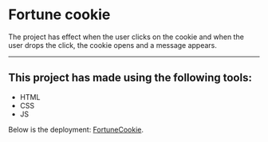 # Fortune cookie

The project has effect when the user clicks on the cookie and when the user drops the click, the cookie opens and a message appears.

***

## This project has made using the following tools:
- HTML
- CSS
- JS

Below is the deployment: [FortuneCookie](https://biscoito-da-sorte-three-iota.vercel.app/).
